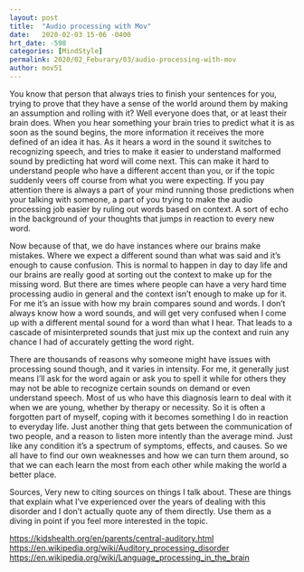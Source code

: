 ```yaml
---
layout: post
title:  "Audio processing with Mov"
date:   2020-02-03 15-06 -0400
hrt_date: -598
categories: [MindStyle]
permalink: 2020/02_Feburary/03/audio-processing-with-mov
author: mov51
---
```

You know that person that always tries to finish your sentences for you, trying to prove that they have a sense of the world around them by making an assumption and rolling with it? Well everyone does that, or at least their brain does. When you hear something your brain tries to predict what it is as soon as the sound begins, the more information it receives the more defined of an idea it has. As it hears a word in the sound it switches to recognizing speech, and tries to make it easier to understand malformed sound by predicting hat word will come next. This can make it hard to understand people who have a different accent than you, or if the topic suddenly veers off course from what you were expecting. If you pay attention there is always a part of your mind running those predictions when your talking with someone, a part of you trying to make the audio processing job easier by ruling out words based on context. A sort of echo in the background of your thoughts that jumps in reaction to every new word.  

Now because of that, we do have instances where our brains make mistakes. Where we expect a different sound than what was said and it’s enough to cause confusion. This is normal to happen in day to day life and our brains are really good at sorting out the context to make up for the missing word. But there are times where people can have a very hard time processing audio in general and the context isn’t enough to make up for it. For me it’s an issue with how my brain compares sound and words. I don’t always know how a word sounds, and will get very confused when I come up with a different mental sound for a word than what I hear. That leads to a cascade of misinterpreted sounds that just mix up the context and ruin any chance I had of accurately getting the word right.  

There are thousands of reasons why someone might have issues with processing sound though, and it varies in intensity. For me, it generally just means I’ll ask for the word again or ask you to spell it while for others they may not be able to recognize certain sounds on demand or even understand speech. Most of us who have this diagnosis learn to deal with it when we are young, whether by therapy or necessity. So it is often a forgotten part of myself, coping with it becomes something I do in reaction to everyday life. Just another thing that gets between the communication of two people, and a reason to listen more intently than the average mind. Just like any condition it’s a spectrum of symptoms, effects, and causes. So we all have to find our own weaknesses and how we can turn them around, so that we can each learn the most from each other while making the world a better place.  

Sources,
Very new to citing sources on things I talk about. These are things that explain what I’ve experienced over the years of dealing with this disorder and I don’t actually quote any of them directly. Use them as a diving in point if you feel more interested in the topic.  

https://kidshealth.org/en/parents/central-auditory.html  
https://en.wikipedia.org/wiki/Auditory_processing_disorder  
https://en.wikipedia.org/wiki/Language_processing_in_the_brain  
